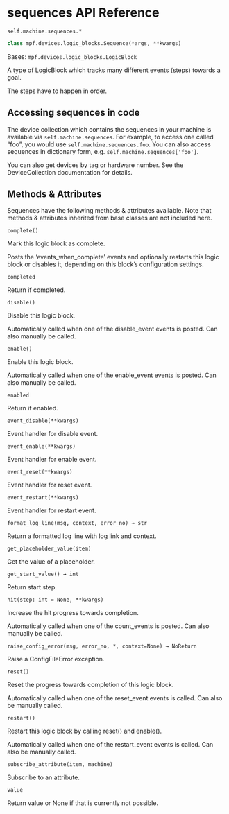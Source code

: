 # sequences API Reference

`self.machine.sequences.*`

``` python
class mpf.devices.logic_blocks.Sequence(*args, **kwargs)
```

Bases: `mpf.devices.logic_blocks.LogicBlock`

A type of LogicBlock which tracks many different events (steps) towards a goal.

The steps have to happen in order.

## Accessing sequences in code

The device collection which contains the sequences in your machine is available via `self.machine.sequences`. For example, to access one called “foo”, you would use `self.machine.sequences.foo`. You can also access sequences in dictionary form, e.g. `self.machine.sequences['foo']`.

You can also get devices by tag or hardware number. See the DeviceCollection documentation for details.

## Methods & Attributes

Sequences have the following methods & attributes available. Note that methods & attributes inherited from base classes are not included here.

`complete()`

Mark this logic block as complete.

Posts the ‘events_when_complete’ events and optionally restarts this logic block or disables it, depending on this block’s configuration settings.

`completed`

Return if completed.

`disable()`

Disable this logic block.

Automatically called when one of the disable_event events is posted. Can also manually be called.

`enable()`

Enable this logic block.

Automatically called when one of the enable_event events is posted. Can also manually be called.

`enabled`

Return if enabled.

`event_disable(**kwargs)`

Event handler for disable event.

`event_enable(**kwargs)`

Event handler for enable event.

`event_reset(**kwargs)`

Event handler for reset event.

`event_restart(**kwargs)`

Event handler for restart event.

`format_log_line(msg, context, error_no) → str`

Return a formatted log line with log link and context.

`get_placeholder_value(item)`

Get the value of a placeholder.

`get_start_value() → int`

Return start step.

`hit(step: int = None, **kwargs)`

Increase the hit progress towards completion.

Automatically called when one of the count_events is posted. Can also manually be called.

`raise_config_error(msg, error_no, *, context=None) → NoReturn`

Raise a ConfigFileError exception.

`reset()`

Reset the progress towards completion of this logic block.

Automatically called when one of the reset_event events is called. Can also be manually called.

`restart()`

Restart this logic block by calling reset() and enable().

Automatically called when one of the restart_event events is called. Can also be manually called.

`subscribe_attribute(item, machine)`

Subscribe to an attribute.

`value`

Return value or None if that is currently not possible.
